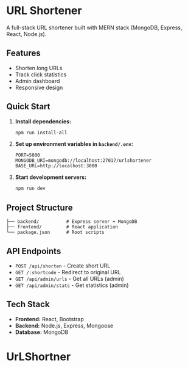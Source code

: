 # URL Shortener

A full-stack URL shortener built with MERN stack (MongoDB, Express, React, Node.js).

## Features

- Shorten long URLs
- Track click statistics
- Admin dashboard
- Responsive design

## Quick Start

1. **Install dependencies:**
   ```bash
   npm run install-all
   ```

2. **Set up environment variables in `backend/.env`:**
   ```env
   PORT=5000
   MONGODB_URI=mongodb://localhost:27017/urlshortener
   BASE_URL=http://localhost:3000
   ```

3. **Start development servers:**
   ```bash
   npm run dev
   ```

## Project Structure

```
├── backend/          # Express server + MongoDB
├── frontend/         # React application
└── package.json      # Root scripts
```

## API Endpoints

- `POST /api/shorten` - Create short URL
- `GET /:shortcode` - Redirect to original URL
- `GET /api/admin/urls` - Get all URLs (admin)
- `GET /api/admin/stats` - Get statistics (admin)

## Tech Stack

- **Frontend:** React, Bootstrap
- **Backend:** Node.js, Express, Mongoose
- **Database:** MongoDB
# UrLShortner
